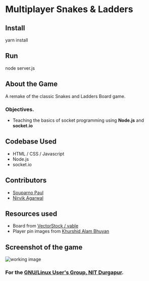 # Multiplayer Snakes & Ladders

## Install

yarn install

## Run

node server.js

## About the Game

A remake of the classic Snakes and Ladders Board game.

### Objectives.

- Teaching the basics of socket programming using **Node.js** and **socket.io**

## Codebase Used

- HTML / CSS / Javascript
- Node.js
- socket.io

## Contributors

- [Souparno Paul](https://www.github.com/Soupaul)
- [Nirvik Agarwal](https://www.github.com/nirvikagarwal)

## Resources used

- Board from [VectorStock / vable](https://www.vectorstock.com/royalty-free-vector/snake-and-ladder-and-rocket-game-vector-8154064%22)
- Player pin images from [Khurshid Alam Bhuyan](https://opengameart.org/users/khurs10101)

## Screenshot of the game

![working image](snakes_and_ladders.png)

### For the [GNU/Linux User's Group, NIT Durgapur](https://www.github.com/lugnitdgp).

